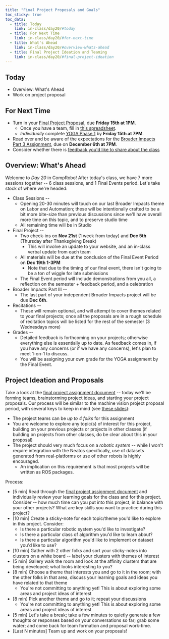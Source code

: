 ```yaml
---
title: "Final Project Proposals and Goals"
toc_sticky: true
toc_data:
  - title: Today
    link: in-class/day20/#today
  - title: For Next Time
    link: in-class/day20/#for-next-time
  - title: What's Ahead
    link: in-class/day20/#overview-whats-ahead
  - title: Final Project Ideation and Teaming
    link: in-class/day20/#final-project-ideation
---
```


## Today
* Overview: What's Ahead
* Work on project proposal

## For Next Time
* Turn in your [Final Project Proposal](../assignments/final_project.md), due **Friday 15th at 1PM**.
    * Once you have a team, fill in [this spreadsheet](https://docs.google.com/spreadsheets/d/1jNmGA6Lxs90oOHcQR8DOHVDKfWE9OdGI3tmLi_gVgD4/edit?usp=sharing).
    * _Individually_ complete [YOGA Phase 1](../assignments/class_yoga.md) by **Friday 15th at 7PM**.
* Read over and be aware of the expectations for the [Broader Impacts Part 3 Assignment](https://canvas.olin.edu/courses/822/assignments/13047), due on **December 6th at 7PM**.
* Consider whether there is [feedback you'd like to share about the class](https://forms.gle/giCwA1pkr4y3e4T37)


## Overview: What's Ahead
Welcome to _Day 20_ in CompRobo! After today's class, we have 7 more sessions together -- 6 class sessions, and 1 Final Events period. Let's take stock of where we're headed:

* Class Sessions -- 
    * Opening 20-30 minutes will touch on our last Broader Impacts theme on Labor and Automation; these will be intentionally crafted to be a bit more bite-size than previous discussions since we'll have overall more time on this topic, and to preserve studio time 
    * All remaining time will be in Studio
* Final Project --
    * Two check-ins on **Nov 21st** (1 week from today) and **Dec 5th** (Thursday after Thanksgiving Break)
        * This will involve an update to your website, and an in-class verbal update from each team
    * All materials will be due at the conclusion of the Final Event Period on **Dec 19th 1-3PM**
        * Note that due to the timing of our final event, there isn't going to be a ton of wiggle for late submissions
    * The Final Event period will include demonstrations from you all, a reflection on the semester + feedback period, and a celebration 
* Broader Impacts Part III -- 
    * The last part of your independent Broader Impacts project will be due **Dec 6th**. 
* Recitations -- 
    * These will remain optional, and will attempt to cover themes related to your final projects; once all the proposals are in a rough schedule of recitation topics will be listed for the rest of the semester (3 Wednesdays more)
* Grades -- 
    * Detailed feedback is forthcoming on your projects; otherwise everything else is essentially up to date. As feedback comes in, if you have any concerns (or if we have any concerns), let's plan to meet 1-on-1 to discuss.
    * You will be assigning your own grade for the YOGA assignment by the Final Event.


## Project Ideation and Proposals

Take a look at the [final project assignment document](../assignments/final_project) -- today we'll be forming teams, brainstorming project ideas, and starting your project proposals. Our process will be similar to the machine vision project proposal period, with several keys to keep in mind (see [these slides](https://docs.google.com/presentation/d/1-srgsQDcJglhN-344Ak-MKjgBG1r_E6SnrH40IISyM8/edit?usp=sharing)):

* The project teams can be _up to 4 folks_ for this assignment
* You are welcome to explore any topic(s) of interest for this project, building on your previous projects or projects in other classes (if building on projects from other classes, do be clear about this in your proposal)
* The project should very much focus on a _robotic system_ -- while I won't require integration with the Neatos specifically, use of datasets generated from real-platforms or use of other robots is highly encouraged.
    * An implication on this requirement is that most projects will be written as ROS packages.

Process:
* [5 min] Read through the [final project assignment document](../assignments/final_project) and individually review your learning goals for the class and for this project. Consider -- how much time can you put into this project, in balance with your other projects? What are key skills you want to practice during this project?
* [10 min] Create a sticky-note for each topic/theme you'd like to explore in this project. Consider:
   * Is there a particular robotic system you'd like to investigate?
   * Is there a particular class of algorithm you'd like to learn about?
   * Is there a particular algorithm you'd like to implement or dataset you'd like to use?
* [10 min] Gather with 2 other folks and sort your sticky-notes into clusters on a white board -- label your clusters with themes of interest
* [5 min] Gallery walk the room and look at the affinity clusters that are being developed; what looks interesting to you?
* [8 min] Choose a theme that interests you and go to it in the room; with the other folks in that area, discuss your learning goals and ideas you have related to that theme
   * You're not committing to anything yet! This is about exploring some areas and project ideas of interest
* [8 min] Pick another theme and go to it; repeat your discussions
   * You're not committing to anything yet! This is about exploring some areas and project ideas of interest
* [5 min] Let's take a break; take a few minutes to quietly generate a few thoughts or responses based on your conversations so far; grab some water; and come back for team formation and proposal work-time.
* [Last N minutes] Team up and work on your proposals!
